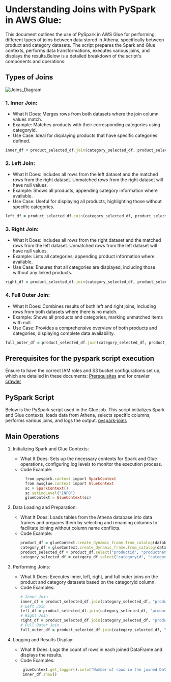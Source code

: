 
# Understanding Joins with PySpark in AWS Glue:

This document outlines the use of PySpark in AWS Glue for performing different types of joins between data stored in Athena, specifically between product and category datasets. The script prepares the Spark and Glue contexts, performs data transformations, executes various joins, and displays the results.Below is a detailed breakdown of the script's components and operations:

## Types of Joins

![Joins_Diagram](https://github.com/sarutlaa/tinitiate-aws-glue/assets/141533429/4e134bfc-8804-4f57-80e6-af11137383af)


### 1. Inner Join:
  - What It Does: Merges rows from both datasets where the join column values match.
  - Example: Matches products with their corresponding categories using categoryid.
  - Use Case: Ideal for displaying products that have specific categories defined.
```ruby
inner_df = product_selected_df.join(category_selected_df, product_selected_df["product_categoryid"] == category_selected_df["categoryid"], "inner")
```
    
### 2. Left Join:

  - What It Does: Includes all rows from the left dataset and the matched rows from the right dataset. Unmatched rows from the right dataset will have null values.
  - Example: Shows all products, appending category information where available.
  - Use Case: Useful for displaying all products, highlighting those without specific categories.
```ruby
left_df = product_selected_df.join(category_selected_df, product_selected_df["product_categoryid"] == category_selected_df["categoryid"], "left")
```
    
### 3. Right Join:

  - What It Does: Includes all rows from the right dataset and the matched rows from the left dataset. Unmatched rows from the left dataset will have null values.
  - Example: Lists all categories, appending product information where available.
  - Use Case: Ensures that all categories are displayed, including those without any linked products.
```ruby
right_df = product_selected_df.join(category_selected_df, product_selected_df["product_categoryid"] == category_selected_df["categoryid"], "right")
```

### 4. Full Outer Join:

  - What It Does: Combines results of both left and right joins, including rows from both datasets where there is no match.
  - Example: Shows all products and categories, marking unmatched items with null.
  - Use Case: Provides a comprehensive overview of both products and categories, displaying complete data availability.
```ruby
full_outer_df = product_selected_df.join(category_selected_df, product_selected_df["product_categoryid"] == category_selected_df["categoryid"], "outer")
```
## Prerequisites for the pyspark script execution

Ensure to have the correct IAM roles and S3 bucket configurations set up, which are detailed in these documents:
[Prerequisites]((/prerequisites.md)) and for crawler [crawler](/aws-glue-crawler.md)


## PySpark Script
Below is the PySpark script used in the Glue job. This script initializes Spark and Glue contexts, loads data from Athena, selects specific columns, performs various joins, and logs the output.
[pyspark-joins](../glue-code/ti-pyspark-joins.py)

## Main Operations
1. Initializing Spark and Glue Contexts:
    - What It Does: Sets up the necessary contexts for Spark and Glue operations, configuring log levels to monitor the execution process.
    - Code Example:
      ```ruby
        from pyspark.context import SparkContext
        from awsglue.context import GlueContext
        sc = SparkContext()
        sc.setLogLevel("INFO")
        glueContext = GlueContext(sc)
        ```
2. Data Loading and Preparation:
    - What It Does: Loads tables from the Athena database into data frames and prepares them by selecting and renaming columns to facilitate joining without column name conflicts.
    - Code Example:
      ```ruby
      product_df = glueContext.create_dynamic_frame.from_catalog(database="glue_db", table_name="product").toDF()
      category_df = glueContext.create_dynamic_frame.from_catalog(database="glue_db", table_name="category").toDF()
      product_selected_df = product_df.select("productid", "productname", "categoryid", "unit_price").withColumnRenamed("categoryid", "product_categoryid")
      category_selected_df = category_df.select("categoryid", "categoryname")
      ```

3. Performing Joins:
    - What It Does: Executes inner, left, right, and full outer joins on the product and category datasets based on the categoryid column.
    - Code Examples:
       ```ruby
      # Inner Join
      inner_df = product_selected_df.join(category_selected_df, "product_categoryid" == "categoryid", "inner")
      # Left Join
      left_df = product_selected_df.join(category_selected_df, "product_categoryid" == "categoryid", "left")
      # Right Join
      right_df = product_selected_df.join(category_selected_df, "product_categoryid" == "categoryid", "right")
      # Full Outer Join
      full_outer_df = product_selected_df.join(category_selected_df, "product_categoryid" == "categoryid", "outer")
      ```
     
4. Logging and Results Display:
     - What It Does: Logs the count of rows in each joined DataFrame and displays the results.
     - Code Examples:
       ```ruby
        glueContext.get_logger().info("Number of rows in the joined DataFrame: {}".format(inner_df.count()))
        inner_df.show()
      ```
     





